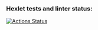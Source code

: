 ### Hexlet tests and linter status:
[![Actions Status](https://github.com/Dmitry996/python-project-50/actions/workflows/hexlet-check.yml/badge.svg)](https://github.com/Dmitry996/python-project-50/actions)